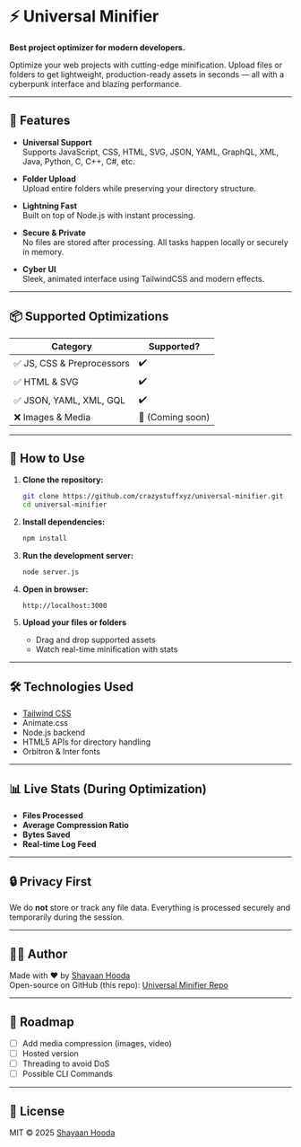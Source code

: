 # ⚡ Universal Minifier

**Best project optimizer for modern developers.**

Optimize your web projects with cutting-edge minification. Upload files or folders to get lightweight, production-ready assets in seconds — all with a cyberpunk interface and blazing performance.

---

## 🚀 Features

- **Universal Support**  
  Supports JavaScript, CSS, HTML, SVG, JSON, YAML, GraphQL, XML, Java, Python, C, C++, C#, etc.

- **Folder Upload**  
  Upload entire folders while preserving your directory structure.

- **Lightning Fast**  
  Built on top of Node.js with instant processing.

- **Secure & Private**  
  No files are stored after processing. All tasks happen locally or securely in memory.

- **Cyber UI**  
  Sleek, animated interface using TailwindCSS and modern effects.

---

## 📦 Supported Optimizations

| Category                | Supported? |
|-------------------------|------------|
| ✅ JS, CSS & Preprocessors | ✔️ |
| ✅ HTML & SVG             | ✔️ |
| ✅ JSON, YAML, XML, GQL   | ✔️ |
| ❌ Images & Media         | 🚫 (Coming soon) |

---

## 📁 How to Use

1. **Clone the repository:**

   ```bash
   git clone https://github.com/crazystuffxyz/universal-minifier.git
   cd universal-minifier
   ```

2. **Install dependencies:**

   ```bash
   npm install
   ```

3. **Run the development server:**

   ```bash
   node server.js
   ```

4. **Open in browser:**

   ```
   http://localhost:3000
   ```

5. **Upload your files or folders**  
   - Drag and drop supported assets  
   - Watch real-time minification with stats

---

## 🛠 Technologies Used

- [Tailwind CSS](https://tailwindcss.com)
- Animate.css
- Node.js backend
- HTML5 APIs for directory handling
- Orbitron & Inter fonts

---

## 📊 Live Stats (During Optimization)

- **Files Processed**
- **Average Compression Ratio**
- **Bytes Saved**
- **Real-time Log Feed**

---

## 🔒 Privacy First

We do **not** store or track any file data. Everything is processed securely and temporarily during the session.

---

## 👨‍💻 Author

Made with ❤️ by [Shayaan Hooda](https://github.com/crazystuffxyz)  
Open-source on GitHub (this repo): [Universal Minifier Repo](https://github.com/crazystuffxyz/universal-minifier)

---

## 🧪 Roadmap

- [ ] Add media compression (images, video)
- [ ] Hosted version
- [ ] Threading to avoid DoS
- [ ] Possible CLI Commands

---

## 📜 License

MIT © 2025 [Shayaan Hooda](https://github.com/crazystuffxyz)
